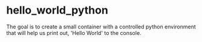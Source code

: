 # hello_world_python

The goal is to create a small container with a controlled python environment
that will help us print out, 'Hello World' to the console.